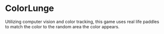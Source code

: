 # ColorLunge
Utilizing computer vision and color tracking, this game uses real life paddles to match the color to the random area the color appears. 
